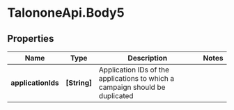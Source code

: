 # TalononeApi.Body5

## Properties
Name | Type | Description | Notes
------------ | ------------- | ------------- | -------------
**applicationIds** | **[String]** | Application IDs of the applications to which a campaign should be duplicated | 



